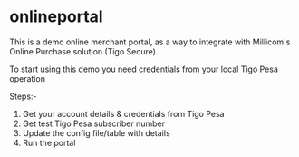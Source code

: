 # onlineportal

This is a demo online merchant portal, as a way to integrate with Millicom's Online Purchase solution (Tigo Secure).

To start using this demo you need credentials from your local Tigo Pesa operation

Steps:-
1. Get your account details & credentials from Tigo Pesa
2. Get test Tigo Pesa subscriber number
3. Update the config file/table with details
3. Run the portal
